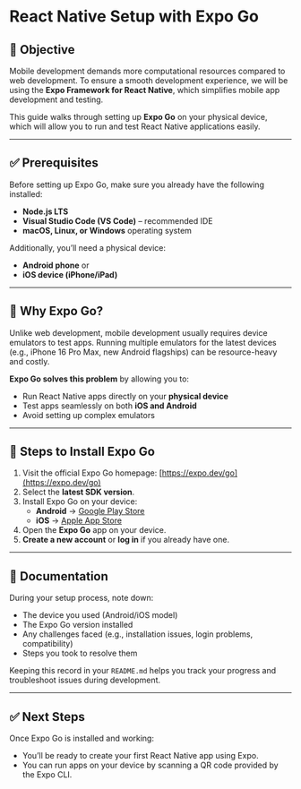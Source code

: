# React Native Setup with Expo Go

## 📌 Objective
Mobile development demands more computational resources compared to web development. To ensure a smooth development experience, we will be using the **Expo Framework for React Native**, which simplifies mobile app development and testing.

This guide walks through setting up **Expo Go** on your physical device, which will allow you to run and test React Native applications easily.

---

## ✅ Prerequisites
Before setting up Expo Go, make sure you already have the following installed:
- **Node.js LTS**  
- **Visual Studio Code (VS Code)** – recommended IDE  
- **macOS, Linux, or Windows** operating system  

Additionally, you’ll need a physical device:
- **Android phone** or  
- **iOS device (iPhone/iPad)**  

---

## 🚀 Why Expo Go?
Unlike web development, mobile development usually requires device emulators to test apps. Running multiple emulators for the latest devices (e.g., iPhone 16 Pro Max, new Android flagships) can be resource-heavy and costly.

**Expo Go solves this problem** by allowing you to:
- Run React Native apps directly on your **physical device**
- Test apps seamlessly on both **iOS and Android**
- Avoid setting up complex emulators

---

## 📱 Steps to Install Expo Go
1. Visit the official Expo Go homepage: [https://expo.dev/go](https://expo.dev/go)
2. Select the **latest SDK version**.
3. Install Expo Go on your device:
   - **Android** → [Google Play Store](https://play.google.com/store/apps/details?id=host.exp.exponent)  
   - **iOS** → [Apple App Store](https://apps.apple.com/app/expo-go/id982107779)
4. Open the **Expo Go** app on your device.
5. **Create a new account** or **log in** if you already have one.

---

## 📝 Documentation
During your setup process, note down:
- The device you used (Android/iOS model)  
- The Expo Go version installed  
- Any challenges faced (e.g., installation issues, login problems, compatibility)  
- Steps you took to resolve them  

Keeping this record in your `README.md` helps you track your progress and troubleshoot issues during development.

---

## ✅ Next Steps
Once Expo Go is installed and working:
- You’ll be ready to create your first React Native app using Expo.  
- You can run apps on your device by scanning a QR code provided by the Expo CLI.
